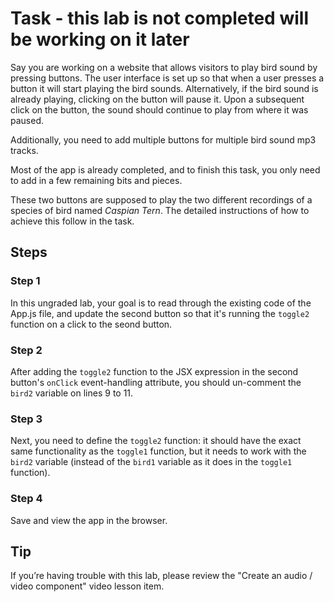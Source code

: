 # Task - this lab is not completed will be working on it later

Say you are working on a website that allows visitors to play bird sound by pressing buttons. The user interface is set up so that when a user presses a button it will start playing the bird sounds. Alternatively, if the bird sound is already playing, clicking on the button will pause it. Upon a subsequent click on the button, the sound should continue to play from where it was paused.

Additionally, you need to add multiple buttons for multiple bird sound mp3 tracks.

Most of the app is already completed, and to finish this task, you only need to add in a few remaining bits and pieces.

These two buttons are supposed to play the two different recordings of a species of bird named _Caspian Tern_. The detailed instructions of how to achieve this follow in the task.

## Steps

### **Step 1**

In this ungraded lab, your goal is to read through the existing code of the App.js file, and update the second button so that it's running the `toggle2` function on a click to the seond button.

### **Step 2**

After adding the `toggle2` function to the JSX expression in the second button's `onClick` event-handling attribute, you should un-comment the `bird2` variable on lines 9 to 11.

### **Step 3**

Next, you need to define the `toggle2` function: it should have the exact same functionality as the `toggle1` function, but it needs to work with the `bird2` variable (instead of the `bird1` variable as it does in the `toggle1` function).

### **Step 4**

Save and view the app in the browser.

## **Tip**

If you’re having trouble with this lab, please review the "Create an audio / video component" video lesson item.
